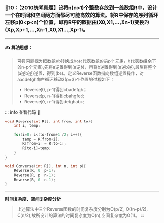 ### :page_with_curl:10：【2010统考真题】设将n(n>1)个整数存放到一维数组R中，设计一个在时间和空间两方面都尽可能高效的算法。将R中保存的序列循环左移p(0<p<n)个位置，即将R中的数据由(X0,X1,…,Xn-1)变换为(Xp,Xp+1,…,Xn-1,X0,X1…,Xp-1)。
---

#### :writing_hand: 算法思想：
> 可将问题视为把数组ab转换成ba(a代表数组的前p个元素，b代表数组余下的n-p个元素),先将a逆置得到(a逆b)，再将b逆置得到(a逆b逆),最后将整个(a逆b逆)逆置，得到(ba)。定义Reverse函数指向数组逆置操作，对abcdefgh向左循环移动3(p=3)个位置的过程如下：
> - Reverse(0, p-1)得到cbadefgh；
> - Reverse(p, n-1)得到cbahgfed; 
> - Reverse(0, n-1)得到defghabc; 

::: info  查看代码 :cup_with_straw:
```C 
void Reverse(int R[], int from, int to){
    int i, temp;

    for(i=0; i<(to-from+1)/2; i++){
        temp = R[from+i];
        R[from+i] = R[to-i];
        R[to-i]=temp;
    }
}

void Converse(int R[], int n, int p){
    Reverse(R, 0, p-1);
    Reverse(R, p, n-1);
    Reverse(R, 0, n-1);
}
```
---
**时间复杂度、空间复杂度分析**
> 上述算法中三个Reverse函数的时间复杂度分别为O(p/2), O((n-p)/2), O(n/2),故所设计的算法的时间复杂度为O(n),空间复杂度为O(1)。
:::

